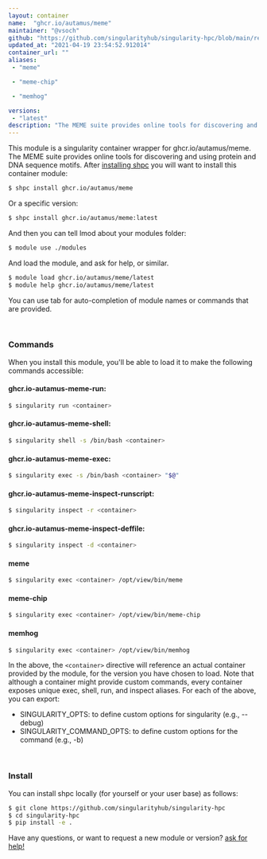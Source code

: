 ```yaml
---
layout: container
name:  "ghcr.io/autamus/meme"
maintainer: "@vsoch"
github: "https://github.com/singularityhub/singularity-hpc/blob/main/registry/ghcr.io/autamus/meme/container.yaml"
updated_at: "2021-04-19 23:54:52.912014"
container_url: ""
aliases:
 - "meme"

 - "meme-chip"

 - "memhog"

versions:
 - "latest"
description: "The MEME suite provides online tools for discovering and using protein and DNA sequence motifs."
---
```


This module is a singularity container wrapper for ghcr.io/autamus/meme.
The MEME suite provides online tools for discovering and using protein and DNA sequence motifs.
After [installing shpc](#install) you will want to install this container module:

```bash
$ shpc install ghcr.io/autamus/meme
```

Or a specific version:

```bash
$ shpc install ghcr.io/autamus/meme:latest
```

And then you can tell lmod about your modules folder:

```bash
$ module use ./modules
```

And load the module, and ask for help, or similar.

```bash
$ module load ghcr.io/autamus/meme/latest
$ module help ghcr.io/autamus/meme/latest
```

You can use tab for auto-completion of module names or commands that are provided.

<br>

### Commands

When you install this module, you'll be able to load it to make the following commands accessible:

#### ghcr.io-autamus-meme-run:

```bash
$ singularity run <container>
```

#### ghcr.io-autamus-meme-shell:

```bash
$ singularity shell -s /bin/bash <container>
```

#### ghcr.io-autamus-meme-exec:

```bash
$ singularity exec -s /bin/bash <container> "$@"
```

#### ghcr.io-autamus-meme-inspect-runscript:

```bash
$ singularity inspect -r <container>
```

#### ghcr.io-autamus-meme-inspect-deffile:

```bash
$ singularity inspect -d <container>
```


#### meme
       
```bash
$ singularity exec <container> /opt/view/bin/meme
```


#### meme-chip
       
```bash
$ singularity exec <container> /opt/view/bin/meme-chip
```


#### memhog
       
```bash
$ singularity exec <container> /opt/view/bin/memhog
```



In the above, the `<container>` directive will reference an actual container provided
by the module, for the version you have chosen to load. Note that although a container
might provide custom commands, every container exposes unique exec, shell, run, and
inspect aliases. For each of the above, you can export:

 - SINGULARITY_OPTS: to define custom options for singularity (e.g., --debug)
 - SINGULARITY_COMMAND_OPTS: to define custom options for the command (e.g., -b)

<br>
  
### Install

You can install shpc locally (for yourself or your user base) as follows:

```bash
$ git clone https://github.com/singularityhub/singularity-hpc
$ cd singularity-hpc
$ pip install -e .
```

Have any questions, or want to request a new module or version? [ask for help!](https://github.com/singularityhub/singularity-hpc/issues)
